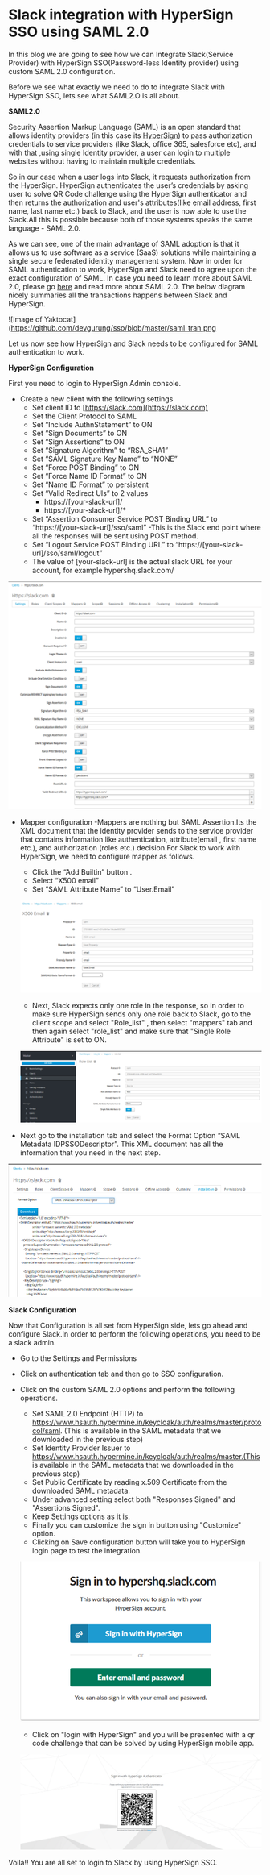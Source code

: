 # Slack integration with HyperSign SSO using SAML 2.0

In this blog we are going to see how we can Integrate Slack(Service Provider) with HyperSign SSO(Password-less Identity provider) using custom SAML 2.0 configuration.

Before we see what exactly we need to do to integrate Slack with HyperSign SSO, lets see what SAML2.O is all about.


**SAML2.0**

Security Assertion Markup Language (SAML) is an open standard that allows identity providers (in this case its [HyperSign](https://hypermine.in/hypersign/)) to pass authorization credentials to service providers (like Slack, office 365, salesforce etc), and with that ,using single Identity provider, a user can login to multiple websites without having to maintain multiple credentials.

So in our case when a user logs into Slack, it requests authorization from the HyperSign. HyperSign authenticates the user’s credentials by asking user to solve QR Code challenge using the HyperSign authenticator and then returns the authorization and user's attributes(like email address, first name, last name etc.) back to Slack, and the user is now able to use the Slack.All this is possible because both of those systems speaks the same language - SAML 2.0. 

As we can see, one of the main advantage of SAML adoption is that it allows us  to use software as a service (SaaS) solutions while maintaining a single secure federated identity management system.
Now in order for SAML authentication to work, HyperSign and Slack need to agree upon the exact configuration of SAML.
In case you need to learn more about SAML 2.0, please go [here](https://gravitational.com/blog/how-saml-authentication-works/) and read more about SAML 2.0.
The below diagram nicely summaries all the transactions happens between Slack and HyperSign.

![Image of Yaktocat](https://github.com/devgurung/sso/blob/master/saml_tran.png

Let us now see how HyperSign and Slack needs to be configured for SAML authentication to work.

**HyperSign Configuration**

First you need to login to HyperSign Admin console.
 - Create a new client with the following settings 
	 - Set client ID to [https://slack.com](https://slack.com)
	 - Set the Client Protocol to SAML
	 - Set “Include AuthnStatement” to ON
	 - Set “Sign Documents” to ON
	 - Set “Sign Assertions” to ON
	 - Set “Signature Algorithm” to “RSA_SHA1”
	 - Set “SAML Signature Key Name” to “NONE”
	 - Set “Force POST Binding” to ON
	 - Set “Force Name ID Format” to ON
	 - Set “Name ID Format” to persistent
	 - Set “Valid Redirect UIs” to 2 values
		 - https://[your-slack-url]/
		 - https://[your-slack-url]/*
	 - Set “Assertion Consumer Service POST Binding URL” to “https://[your-slack-url]/sso/saml” -This is the Slack end point where all the responses will be sent using POST method.
	 - Set “Logout Service POST Binding URL” to “https://[your-slack-url]/sso/saml/logout”
	 - The value of [your-slack-url] is the actual slack URL for your account, for example hypershq.slack.com/
	 
![Image of Yaktocat](https://github.com/devgurung/sso/blob/master/HyperSign.PNG)

 - Mapper configuration -Mappers are nothing but SAML Assertion.Its the XML document that the identity provider sends to the service provider that contains information like authentication, attribute(email , first name etc.), and authorization (roles etc.) decision.For Slack to work with HyperSign, we need to configure mapper as follows.
 
	 - Click the “Add Builtin” button .
	 - Select “X500 email”
	 - Set “SAML Attribute Name” to “User.Email”
	 
   ![Image of Yaktocat](https://github.com/devgurung/sso/blob/master/Email_attribute.PNG)
   
	 - Next, Slack expects only one role in the response, so in order to make sure HyperSign sends only one role back to Slack, go to the client scope and select "Role_list" , then select "mappers" tab and then again select "role_list" and make sure that "Single Role Attribute" is set to ON.
	 
   ![Image of Yaktocat](https://github.com/devgurung/sso/blob/master/single_role.PNG)
   
 - Next go to the installation tab and select the Format Option “SAML Metadata IDPSSODescriptor”. This XML document has all the information that you need in the next step.
 
 ![Image of Yaktocat](https://github.com/devgurung/sso/blob/master/installtion.PNG)

**Slack Configuration**

Now that Configuration is all set from HyperSign side, lets go ahead and configure Slack.In order to perform the following operations, you need to be a slack admin.

 - Go to the Settings and Permissions 
 - Click on authentication tab and then go to SSO configuration.
 - Click on the custom SAML 2.0 options and perform the following operations.
	 - Set SAML 2.0 Endpoint (HTTP) to https://www.hsauth.hypermine.in/keycloak/auth/realms/master/protocol/saml. (This is available in the SAML metadata that we downloaded in the previous step)
	 - Set Identity Provider Issuer to https://www.hsauth.hypermine.in/keycloak/auth/realms/master.(This is available in the SAML metadata that we downloaded in the previous step)
	 - Set Public Certificate by reading x.509 Certificate from the downloaded SAML metadata.
	 - Under advanced setting select both "Responses Signed" and "Assertions Signed".
	 - Keep Settings options as it is.
	 - Finally you can customize the sign in button using "Customize" option.
	 - Clicking on Save configuration button will take you to HyperSign login page to test the integration.
	 
   ![Image of Yaktocat](https://github.com/devgurung/sso/blob/master/hyerpsign_login.PNG)
   
   	 - Click on "login with HyperSign" and you will be presented with a qr code challenge that can be solved by using HyperSign mobile app.
	 
   ![Image of Yaktocat](https://github.com/devgurung/sso/blob/master/qrcode.PNG)
   
Voila!! You are all set to login to Slack by using HyperSign SSO.






